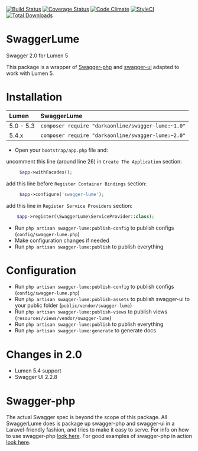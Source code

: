 [![Build Status](https://travis-ci.org/DarkaOnLine/SwaggerLume.svg?branch=master)](https://travis-ci.org/DarkaOnLine/SwaggerLume)
[![Coverage Status](https://coveralls.io/repos/github/DarkaOnLine/SwaggerLume/badge.svg?branch=master)](https://coveralls.io/github/DarkaOnLine/SwaggerLume?branch=master)
[![Code Climate](https://codeclimate.com/repos/56a70d5ba9ee680070010a05/badges/40dbc66effc417734313/gpa.svg)](https://codeclimate.com/repos/56a70d5ba9ee680070010a05/feed)
[![StyleCI](https://styleci.io/repos/50113229/shield)](https://styleci.io/repos/50113229)
[![Total Downloads](https://poser.pugx.org/DarkaOnLine/swagger-lume/downloads.svg)](https://packagist.org/packages/DarkaOnLine/swagger-lume)

SwaggerLume
==========

Swagger 2.0 for Lumen 5

This package is a wrapper of [Swagger-php](https://github.com/zircote/swagger-php) and [swagger-ui](https://github.com/swagger-api/swagger-ui) adapted to work with Lumen 5.

Installation
============

Lumen           | SwaggerLume
:---------------|:----------
 5.0 - 5.3      | ``` composer require "darkaonline/swagger-lume:~1.0" ```
 5.4.x          | ``` composer require "darkaonline/swagger-lume:~2.0" ```

- Open your `bootstrap/app.php` file and: 

uncomment this line (around line 26) in `Create The Application` section:
```php
     $app->withFacades();
```

add this line before `Register Container Bindings` section:
```php
     $app->configure('swagger-lume');
```

add this line in `Register Service Providers` section:
```php
    $app->register(\SwaggerLume\ServiceProvider::class);
```


- Run `php artisan swagger-lume:publish-config` to publish configs (`config/swagger-lume.php`)
- Make configuration changes if needed 
- Run `php artisan swagger-lume:publish` to publish everything

Configuration
============
- Run `php artisan swagger-lume:publish-config` to publish configs (`config/swagger-lume.php`)
- Run `php artisan swagger-lume:publish-assets` to publish swagger-ui to your public folder (`public/vendor/swagger-lume`)
- Run `php artisan swagger-lume:publish-views` to publish views (`resources/views/vendor/swagger-lume`)
- Run `php artisan swagger-lume:publish` to publish everything
- Run `php artisan swagger-lume:generate` to generate docs

Changes in 2.0
============
- Lumen 5.4 support
- Swagger UI 2.2.8


Swagger-php
======================
The actual Swagger spec is beyond the scope of this package. All SwaggerLume does is package up swagger-php and swagger-ui in a Laravel-friendly fashion, and tries to make it easy to serve. For info on how to use swagger-php [look here](http://zircote.com/swagger-php/). For good examples of swagger-php in action [look here](https://github.com/zircote/swagger-php/tree/master/Examples/petstore.swagger.io).
